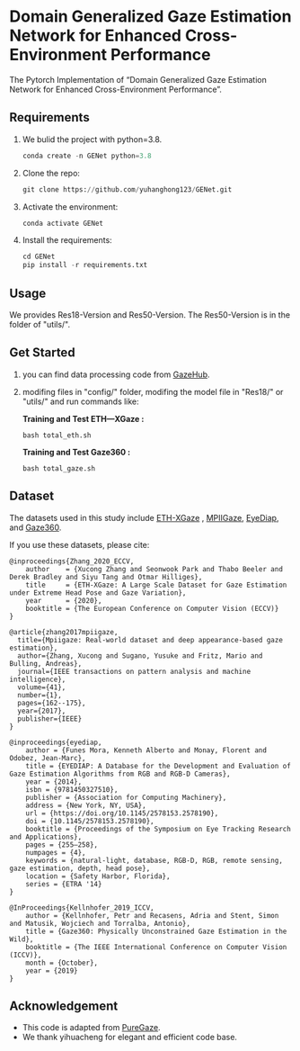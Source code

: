# Domain Generalized Gaze Estimation Network for Enhanced Cross-Environment Performance

The Pytorch Implementation of “Domain Generalized Gaze Estimation Network for  Enhanced Cross-Environment Performance”.

## Requirements

1. We bulid the project with python=3.8.

   ```python
   conda create -n GENet python=3.8
   ```

2. Clone the repo:

   ```python
   git clone https://github.com/yuhanghong123/GENet.git
   ```

3. Activate the environment:

   ```python
   conda activate GENet
   ```

4. Install the requirements:

   ```python
   cd GENet
   pip install -r requirements.txt
   ```

## Usage

We provides Res18-Version and Res50-Version. The Res50-Version is in the folder of  "utils/".

## Get Started

1. you can find data processing code from [GazeHub](https://phi-ai.buaa.edu.cn/Gazehub/3D-dataset/#eth-xgaze).

2. modifing files in  "config/" folder, modifing the model file in "Res18/" or "utils/" and run commands like:

   **Training and Test ETH—XGaze :** 

   ```shell
   bash total_eth.sh 
   ```

   **Training and Test Gaze360 :**

   ```shell
   bash total_gaze.sh
   ```

## Dataset

The datasets used in this study include [ETH-XGaze](https://ait.ethz.ch/xgaze) , [MPIIGaze](https://ieeexplore.ieee.org/abstract/document/8122058), [EyeDiap](https://www.idiap.ch/en/scientific-research/data/eyediap), and [Gaze360](https://gaze360.csail.mit.edu/).

If you use these datasets, please cite:

```
@inproceedings{Zhang_2020_ECCV,
    author    = {Xucong Zhang and Seonwook Park and Thabo Beeler and Derek Bradley and Siyu Tang and Otmar Hilliges},
    title     = {ETH-XGaze: A Large Scale Dataset for Gaze Estimation under Extreme Head Pose and Gaze Variation},
    year      = {2020},
    booktitle = {The European Conference on Computer Vision (ECCV)}
}
```



```
@article{zhang2017mpiigaze,
  title={Mpiigaze: Real-world dataset and deep appearance-based gaze estimation},
  author={Zhang, Xucong and Sugano, Yusuke and Fritz, Mario and Bulling, Andreas},
  journal={IEEE transactions on pattern analysis and machine intelligence},
  volume={41},
  number={1},
  pages={162--175},
  year={2017},
  publisher={IEEE}
}
```



```
@inproceedings{eyediap,
    author = {Funes Mora, Kenneth Alberto and Monay, Florent and Odobez, Jean-Marc},
    title = {EYEDIAP: A Database for the Development and Evaluation of Gaze Estimation Algorithms from RGB and RGB-D Cameras},
    year = {2014},
    isbn = {9781450327510},
    publisher = {Association for Computing Machinery},
    address = {New York, NY, USA},
    url = {https://doi.org/10.1145/2578153.2578190},
    doi = {10.1145/2578153.2578190},
    booktitle = {Proceedings of the Symposium on Eye Tracking Research and Applications},
    pages = {255–258},
    numpages = {4},
    keywords = {natural-light, database, RGB-D, RGB, remote sensing, gaze estimation, depth, head pose},
    location = {Safety Harbor, Florida},
    series = {ETRA '14}
}
```



```
@InProceedings{Kellnhofer_2019_ICCV,
    author = {Kellnhofer, Petr and Recasens, Adria and Stent, Simon and Matusik, Wojciech and Torralba, Antonio},
    title = {Gaze360: Physically Unconstrained Gaze Estimation in the Wild},
    booktitle = {The IEEE International Conference on Computer Vision (ICCV)},
    month = {October},
    year = {2019}
}
```

## Acknowledgement

- This code is adapted from [PureGaze](https://github.com/yihuacheng/PureGaze).
- We thank yihuacheng for elegant and efficient code base.
